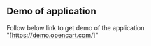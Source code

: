 ## Demo of application
Follow below link to get demo of the application<br>
 "[https://demo.opencart.com/]"
